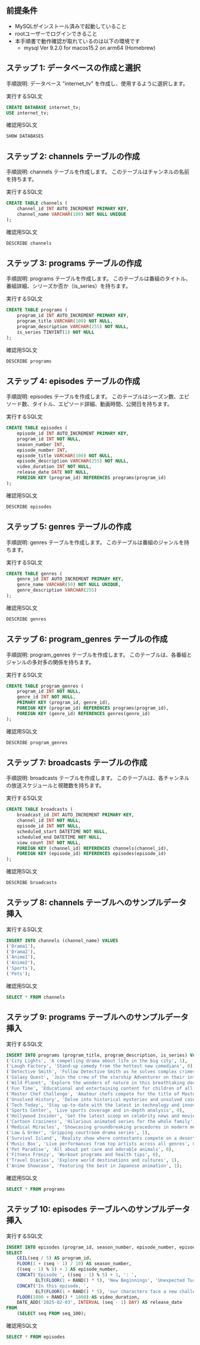 ## 前提条件

- MySQLがインストール済みで起動していること
- rootユーザーでログインできること
- 本手順書で動作確認が取れているのは以下の環境です
  - mysql Ver 9.2.0 for macos15.2 on arm64 (Homebrew)

## ステップ 1: データベースの作成と選択

手順説明:
データベース "internet_tv" を作成し、使用するように選択します。

実行するSQL文

```sql
CREATE DATABASE internet_tv;
USE internet_tv;
```

確認用SQL文

```sql
SHOW DATABASES
```

## ステップ 2: channels テーブルの作成

手順説明:
channels テーブルを作成します。
このテーブルはチャンネルの名前を持ちます。

実行するSQL文

```sql
CREATE TABLE channels (
    channel_id INT AUTO_INCREMENT PRIMARY KEY,
    channel_name VARCHAR(100) NOT NULL UNIQUE
);
```

確認用SQL文

```sql
DESCRIBE channels
```

## ステップ 3: programs テーブルの作成

手順説明:
programs テーブルを作成します。
このテーブルは番組のタイトル、番組詳細、シリーズか否か（is_series）を持ちます。

実行するSQL文

```sql
CREATE TABLE programs (
    program_id INT AUTO_INCREMENT PRIMARY KEY,
    program_title VARCHAR(100) NOT NULL,
    program_description VARCHAR(255) NOT NULL,
    is_series TINYINT(1) NOT NULL
);
```

確認用SQL文

```sql
DESCRIBE programs
```

## ステップ 4: episodes テーブルの作成

手順説明:
episodes テーブルを作成します。
このテーブルはシーズン数、エピソード数、タイトル、エピソード詳細、動画時間、公開日を持ちます。

実行するSQL文

```sql
CREATE TABLE episodes (
    episode_id INT AUTO_INCREMENT PRIMARY KEY,
    program_id INT NOT NULL,
    season_number INT,
    episode_number INT,
    episode_title VARCHAR(100) NOT NULL,
    episode_description VARCHAR(255) NOT NULL,
    video_duration INT NOT NULL,
    release_date DATE NOT NULL,
    FOREIGN KEY (program_id) REFERENCES programs(program_id)
);
```

確認用SQL文

```sql
DESCRIBE episodes
```

## ステップ 5: genres テーブルの作成

手順説明:
genres テーブルを作成します。
このテーブルは番組のジャンルを持ちます。

実行するSQL文

```sql
CREATE TABLE genres (
    genre_id INT AUTO_INCREMENT PRIMARY KEY,
    genre_name VARCHAR(50) NOT NULL UNIQUE,
    genre_description VARCHAR(255)
);
```

確認用SQL文

```sql
DESCRIBE genres
```

## ステップ 6: program_genres テーブルの作成

手順説明:
program_genres テーブルを作成します。
このテーブルは、各番組とジャンルの多対多の関係を持ちます。

実行するSQL文

```sql
CREATE TABLE program_genres (
    program_id INT NOT NULL,
    genre_id INT NOT NULL,
    PRIMARY KEY (program_id, genre_id),
    FOREIGN KEY (program_id) REFERENCES programs(program_id),
    FOREIGN KEY (genre_id) REFERENCES genres(genre_id)
);
```

確認用SQL文

```sql
DESCRIBE program_genres
```

## ステップ 7: broadcasts テーブルの作成

手順説明:
broadcasts テーブルを作成します。
このテーブルは、各チャンネルの放送スケジュールと視聴数を持ちます。

実行するSQL文

```sql
CREATE TABLE broadcasts (
    broadcast_id INT AUTO_INCREMENT PRIMARY KEY,
    channel_id INT NOT NULL,
    episode_id INT NOT NULL,
    scheduled_start DATETIME NOT NULL,
    scheduled_end DATETIME NOT NULL,
    view_count INT NOT NULL,
    FOREIGN KEY (channel_id) REFERENCES channels(channel_id),
    FOREIGN KEY (episode_id) REFERENCES episodes(episode_id)
);
```

確認用SQL文

```sql
DESCRIBE broadcasts
```

## ステップ 8: channels テーブルへのサンプルデータ挿入

実行するSQL文

```sql
INSERT INTO channels (channel_name) VALUES 
('Drama1'),
('Drama2'),
('Anime1'),
('Anime2'),
('Sports'),
('Pets');
```

確認用SQL文

```sql
SELECT * FROM channels
```

## ステップ 9: programs テーブルへのサンプルデータ挿入

実行するSQL文

```sql
INSERT INTO programs (program_title, program_description, is_series) VALUES
('City Lights', 'A compelling drama about life in the big city', 1),
('Laugh Factory', 'Stand-up comedy from the hottest new comedians', 0),
('Detective Smith', 'Follow Detective Smith as he solves complex crimes', 1),
('Galaxy Quest', 'Join the crew of the starship Adventurer on their intergalactic journey', 1),
('Wild Planet', 'Explore the wonders of nature in this breathtaking documentary series', 1),
('Fun Time', 'Educational and entertaining content for children of all ages', 0),
('Master Chef Challenge', 'Amateur chefs compete for the title of Master Chef', 0),
('Unsolved History', 'Delve into historical mysteries and unsolved cases', 1),
('Tech Today', 'Stay up-to-date with the latest in technology and innovation', 0),
('Sports Center', 'Live sports coverage and in-depth analysis', 0),
('Hollywood Insider', 'Get the latest scoop on celebrity news and movie reviews', 0),
('Cartoon Craziness', 'Hilarious animated series for the whole family', 1),
('Medical Miracles', 'Showcasing groundbreaking procedures in modern medicine', 1),
('Law & Order', 'Gripping courtroom drama series', 1),
('Survival Island', 'Reality show where contestants compete on a deserted island', 0),
('Music Box', 'Live performances from top artists across all genres', 0),
('Pet Paradise', 'All about pet care and adorable animals', 0),
('Fitness Frenzy', 'Workout programs and health tips', 0),
('Travel Diaries', 'Explore world destinations and cultures', 1),
('Anime Showcase', 'Featuring the best in Japanese animation', 1);
```

確認用SQL文

```sql
SELECT * FROM programs
```

## ステップ 10: episodes テーブルへのサンプルデータ挿入

実行するSQL文

```sql
INSERT INTO episodes (program_id, season_number, episode_number, episode_title, episode_description, video_duration, release_date)
SELECT 
    CEIL(seq / 5) AS program_id,
    FLOOR(1 + (seq - 1) / 10) AS season_number,
    ((seq - 1) % 5) + 1 AS episode_number,
    CONCAT('Episode ', ((seq - 1) % 5) + 1, ': ', 
           ELT(FLOOR(1 + RAND() * 5), 'New Beginnings', 'Unexpected Turn', 'The Big Reveal')) AS episode_title,
    CONCAT('In this episode, ', 
           ELT(FLOOR(1 + RAND() * 5), 'our characters face a new challenge')) AS episode_description,
    FLOOR(1800 + RAND() * 1800) AS video_duration,
    DATE_ADD('2025-02-03', INTERVAL (seq - 1) DAY) AS release_date
FROM 
    (SELECT seq FROM seq_100);
```

確認用SQL文

```sql
SELECT * FROM episodes
```


